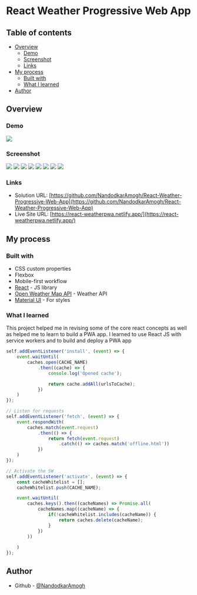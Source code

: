 # React Weather Progressive Web App

## Table of contents

- [Overview](#overview)
  - [Demo](#demo)
  - [Screenshot](#screenshot)
  - [Links](#links)
- [My process](#my-process)
  - [Built with](#built-with)
  - [What I learned](#what-i-learned)
- [Author](#author)



## Overview

### Demo
![](./src/images/demo.gif)
### Screenshot

![](./src/images/img_one.png)
![](./src/images/img_two.png)
![](./src/images/img_three.png)
![](./src/images/img_four.png)
![](./src/images/img_five.png)
![](./src/images/img_six.png)
![](./src/images/img_seven.png)
![](./src/images/img_eight.png)

### Links

- Solution URL: [https://github.com/NandodkarAmogh/React-Weather-Progressive-Web-App](https://github.com/NandodkarAmogh/React-Weather-Progressive-Web-App)
- Live Site URL: [https://react-weatherpwa.netlify.app/](https://react-weatherpwa.netlify.app/)

## My process

### Built with

- CSS custom properties
- Flexbox
- Mobile-first workflow
- [React](https://reactjs.org/) - JS library
- [Open Weather Map API](https://openweathermap.org/api) - Weather API
- [Material UI](https://mui.com/) - For styles
### What I learned

This project helped me in revising some of the core react concepts as well as helped me to learn to build a PWA app. I learned to use React JS with service workers and to build and deploy a PWA app

```js
self.addEventListener('install', (event) => {
    event.waitUntil(
        caches.open(CACHE_NAME)
            .then((cache) => {
                console.log('Opened cache');

                return cache.addAll(urlsToCache);
            })
    )
});

// Listen for requests
self.addEventListener('fetch', (event) => {
    event.respondWith(
        caches.match(event.request)
            .then(() => {
                return fetch(event.request) 
                    .catch(() => caches.match('offline.html'))
            })
    )
});

// Activate the SW
self.addEventListener('activate', (event) => {
    const cacheWhitelist = [];
    cacheWhitelist.push(CACHE_NAME);

    event.waitUntil(
        caches.keys().then((cacheNames) => Promise.all(
            cacheNames.map((cacheName) => {
                if(!cacheWhitelist.includes(cacheName)) {
                    return caches.delete(cacheName);
                }
            })
        ))
            
    )
});
```
## Author

- Github - [@NandodkarAmogh](https://github.com/NandodkarAmogh)




